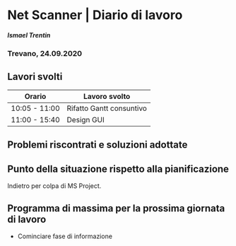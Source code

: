 # Net Scanner | Diario di lavoro
##### Ismael Trentin
### Trevano, 24.09.2020

## Lavori svolti


| Orario        | Lavoro svolto                                        |
|---------------|------------------------------------------------------|
| 10:05 - 11:00 | Rifatto Gantt consuntivo                             | 
| 11:00 - 15:40 | Design GUI                                           |


##  Problemi riscontrati e soluzioni adottate


##  Punto della situazione rispetto alla pianificazione

Indietro per colpa di MS Project.

##  Programma di massima per la prossima giornata di lavoro

* Cominciare fase di informazione
